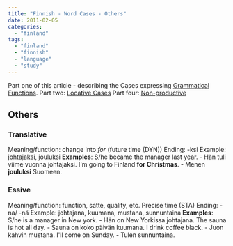 ```yaml
---
title: "Finnish - Word Cases - Others"
date: 2011-02-05
categories: 
  - "finland"
tags: 
  - "finland"
  - "finnish"
  - "language"
  - "study"
---
```


Part one of this article - describing the Cases expressing [Grammatical Functions](http://guldmyr.com/blog/finnish-word-cases-grammatical-function "grammatical functions"). Part two: [Locative Cases](http://guldmyr.com/blog/finnish-word-cases-locative-expressing-place "locative cases") Part four: [Non-productive](../finnish-word-cases-non-productive-cases "non-productive")

## Others

### Translative

Meaning/function: change into _for_ (future time (DYN)) Ending: -ksi Example: johtajaksi, jouluksi **Examples**: S/he became the manager last year. - Hän tuli viime vuonna johtajaksi. I'm going to Finland **for Christmas**. - Menen **jouluksi** Suomeen.

### Essive

Meaning/function: function, satte, quality, etc. Precise time (STA) Ending: -na/ -nä Example: johtajana, kuumana, mustana, sunnuntaina **Examples**: S/he is a manager in New york. - Hän on New Yorkissa johtajana. The sauna is hot all day. - Sauna on koko päivän kuumana. I drink coffee black. - Juon kahvin mustana. I'll come on Sunday. - Tulen sunnuntaina.
